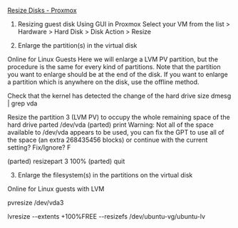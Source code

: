 [Resize Disks - Proxmox](https://pve.proxmox.com/wiki/Resize_disks)

1. Resizing guest disk
Using GUI in Proxmox
Select your VM from the list > Hardware > Hard Disk > Disk Action > Resize

2. Enlarge the partition(s) in the virtual disk

Online for Linux Guests
Here we will enlarge a LVM PV partition, but the procedure is the same for every kind of partitions. 
Note that the partition you want to enlarge should be at the end of the disk. 
If you want to enlarge a partition which is anywhere on the disk, use the offline method.

Check that the kernel has detected the change of the hard drive size
dmesg | grep vda

Resize the partition 3 (LVM PV) to occupy the whole remaining space of the hard drive
parted /dev/vda
(parted) print
Warning: Not all of the space available to /dev/vda appears to be used, you can fix the GPT to use all of the space (an extra 268435456 blocks) or continue with the current setting? 
Fix/Ignore? F 

(parted) resizepart 3 100%
(parted) quit


3. Enlarge the filesystem(s) in the partitions on the virtual disk

Online for Linux guests with LVM

pvresize /dev/vda3

lvresize --extents +100%FREE --resizefs /dev/ubuntu-vg/ubuntu-lv
